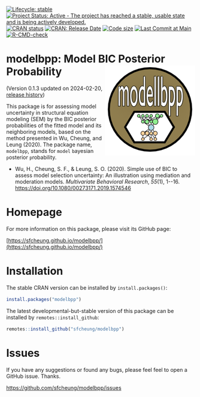 <!-- badges: start -->
[![Lifecycle: stable](https://img.shields.io/badge/lifecycle-stable-brightgreen.svg)](https://lifecycle.r-lib.org/articles/stages.html#stable)
[![Project Status: Active - The project has reached a stable, usable state and is being actively developed.](https://www.repostatus.org/badges/latest/active.svg)](https://www.repostatus.org/#active)
[![CRAN status](https://www.r-pkg.org/badges/version/modelbpp?color=blue)](https://CRAN.R-project.org/package=modelbpp)
[![CRAN: Release Date](https://www.r-pkg.org/badges/last-release/modelbpp?color=blue)](https://cran.r-project.org/package=modelbpp)
[![Code size](https://img.shields.io/github/languages/code-size/sfcheung/modelbpp.svg)](https://github.com/sfcheung/modelbpp)
[![Last Commit at Main](https://img.shields.io/github/last-commit/sfcheung/modelbpp.svg)](https://github.com/sfcheung/modelbpp/commits/main)
[![R-CMD-check](https://github.com/sfcheung/modelbpp/actions/workflows/R-CMD-check.yaml/badge.svg)](https://github.com/sfcheung/modelbpp/actions/workflows/R-CMD-check.yaml)
<!-- badges: end -->

# modelbpp: Model BIC Posterior Probability <img src="man/figures/logo.png" align="right" />

(Version 0.1.3 updated on 2024-02-20, [release history](https://sfcheung.github.io/modelbpp/news/index.html))

This package is for assessing model uncertainty in structural
equation modeling (SEM) by the BIC posterior
probabilities of the fitted model and its neighboring models,
based on the method presented in Wu, Cheung, and Leung (2020).
The package name, `modelbpp`,
stands for `model` `b`ayesian `p`osterior `p`robability.

- Wu, H., Cheung, S. F., & Leung, S. O. (2020).
  Simple use of BIC to assess model selection uncertainty:
  An illustration using mediation and moderation models.
  *Multivariate Behavioral Research*, *55*(1), 1--16.
  https://doi.org/10.1080/00273171.2019.1574546

# Homepage

For more information on this package, please visit its GitHub page:

[https://sfcheung.github.io/modelbpp/](https://sfcheung.github.io/modelbpp/)

# Installation

The stable CRAN version can be installed by `install.packages()`:

```r
install.packages("modelbpp")
```

The latest developmental-but-stable version of this package can be installed by `remotes::install_github`:

```r
remotes::install_github("sfcheung/modelbpp")
```

# Issues

If you have any suggestions or found any bugs, please feel
feel to open a GitHub issue. Thanks.

https://github.com/sfcheung/modelbpp/issues
